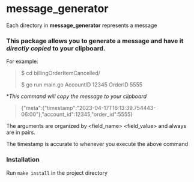 # message_generator


Each directory in **message_generator** represents a message

### This package allows you to generate a message and have it *directly copied* to your clipboard.

For example:

> $ cd billingOrderItemCancelled/
> 
> $ go run main.go AccountID 12345 OrderID 5555


**This command will copy the message to your clipboard*

> {"meta":{"timestamp":"2023-04-17T16:13:39.754443-06:00"},"account_id":12345,"order_id":5555}

The arguments are organized by <field_name> <field_value> and always are in pairs.

The timestamp is accurate to whenever you execute the above command

### Installation
Run `make install` in the project directory

